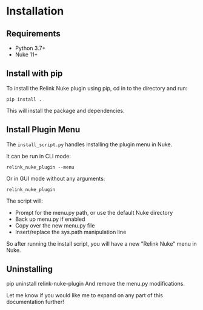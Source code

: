 # Installation

## Requirements
- Python 3.7+ 
- Nuke 11+

## Install with pip
To install the Relink Nuke plugin using pip, cd in to the directory and run:

`pip install .`

This will install the package and dependencies.


## Install Plugin Menu
The  `install_script.py`  handles installing the plugin menu in Nuke. 

It can be run in CLI mode:

`relink_nuke_plugin --menu`

Or in GUI mode without any arguments:

`relink_nuke_plugin`

The script will:

- Prompt for the menu.py path, or use the default Nuke directory
- Back up menu.py if enabled
- Copy over the new menu.py file
- Insert/replace the sys.path manipulation line

So after running the install script, you will have a new "Relink Nuke" menu in Nuke.

## Uninstalling
pip uninstall relink-nuke-plugin
And remove the menu.py modifications.

Let me know if you would like me to expand on any part of this documentation further!